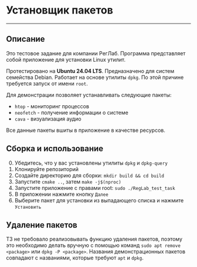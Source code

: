 # Установщик пакетов

---

## Описание

Это тестовое задание для компании РегЛаб. Программа представляет собой приложение для установки Linux утилит.

Протестировано на **Ubuntu 24.04 LTS**. Предназначено для систем семейства Debian. Работает на основе утилиты `dpkg`. По этой причине требуется запуск от имени `root`.

Для демонстрации позволяет устанавливать следующие пакеты:
- `htop` - мониторинг процессов
- `neofetch` - получение информации о системе
- `cava` - визуализация аудио

Все данные пакеты вшиты в приложение в качестве ресурсов.

## Сборка и использование

0. Убедитесь, что у вас установлены утилиты `dpkg` и `dpkg-query`
1. Клонируйте репозиторий
2. Создайте директорию для сборки: `mkdir build && cd build`
3. Запустите `cmake ..`, затем `make -j$(nproc)`
4. Запустите приложение с правами root: `sudo ./RegLab_test_task`
5. В приложении нажмите кнопку `Далее`
6. Выберите пакет для установки из выпадающего списка и нажмите `Установить`

## Удаление пакетов

ТЗ не требовало реализовывать функцию удаления пакетов, поэтому это необходимо делать вручную с помощью команд `sudo apt remove <package>` или `dpkg -P <package>`. Названия демонстрационных пакетов совпадают с названиями, которые требуют `apt` и `dpkg`.
